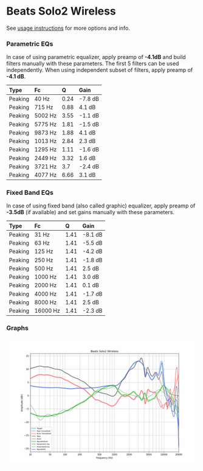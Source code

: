# Beats Solo2 Wireless
See [usage instructions](https://github.com/jaakkopasanen/AutoEq#usage) for more options and info.

### Parametric EQs
In case of using parametric equalizer, apply preamp of **-4.1dB** and build filters manually
with these parameters. The first 5 filters can be used independently.
When using independent subset of filters, apply preamp of **-4.1 dB**.

| Type    | Fc      |    Q | Gain    |
|:--------|:--------|:-----|:--------|
| Peaking | 40 Hz   | 0.24 | -7.8 dB |
| Peaking | 715 Hz  | 0.88 | 4.1 dB  |
| Peaking | 5002 Hz | 3.55 | -1.1 dB |
| Peaking | 5775 Hz | 1.81 | -1.5 dB |
| Peaking | 9873 Hz | 1.88 | 4.1 dB  |
| Peaking | 1013 Hz | 2.84 | 2.3 dB  |
| Peaking | 1295 Hz | 1.11 | -1.6 dB |
| Peaking | 2449 Hz | 3.32 | 1.6 dB  |
| Peaking | 3721 Hz | 3.7  | -2.4 dB |
| Peaking | 4077 Hz | 6.66 | 3.1 dB  |

### Fixed Band EQs
In case of using fixed band (also called graphic) equalizer, apply preamp of **-3.5dB**
(if available) and set gains manually with these parameters.

| Type    | Fc       |    Q | Gain    |
|:--------|:---------|:-----|:--------|
| Peaking | 31 Hz    | 1.41 | -8.1 dB |
| Peaking | 63 Hz    | 1.41 | -5.5 dB |
| Peaking | 125 Hz   | 1.41 | -4.2 dB |
| Peaking | 250 Hz   | 1.41 | -1.8 dB |
| Peaking | 500 Hz   | 1.41 | 2.5 dB  |
| Peaking | 1000 Hz  | 1.41 | 3.0 dB  |
| Peaking | 2000 Hz  | 1.41 | 0.1 dB  |
| Peaking | 4000 Hz  | 1.41 | -1.7 dB |
| Peaking | 8000 Hz  | 1.41 | 2.5 dB  |
| Peaking | 16000 Hz | 1.41 | -2.3 dB |

### Graphs
![](./Beats%20Solo2%20Wireless.png)